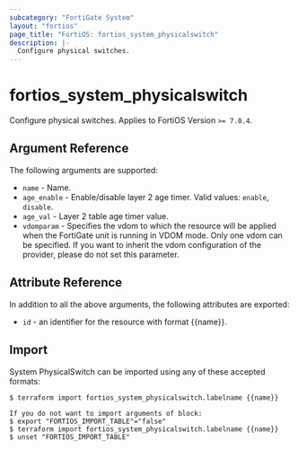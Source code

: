 ```yaml
---
subcategory: "FortiGate System"
layout: "fortios"
page_title: "FortiOS: fortios_system_physicalswitch"
description: |-
  Configure physical switches.
---
```


# fortios_system_physicalswitch
Configure physical switches. Applies to FortiOS Version `>= 7.0.4`.

## Argument Reference

The following arguments are supported:

* `name` - Name.
* `age_enable` - Enable/disable layer 2 age timer. Valid values: `enable`, `disable`.
* `age_val` - Layer 2 table age timer value.
* `vdomparam` - Specifies the vdom to which the resource will be applied when the FortiGate unit is running in VDOM mode. Only one vdom can be specified. If you want to inherit the vdom configuration of the provider, please do not set this parameter.


## Attribute Reference

In addition to all the above arguments, the following attributes are exported:
* `id` - an identifier for the resource with format {{name}}.

## Import

System PhysicalSwitch can be imported using any of these accepted formats:
```
$ terraform import fortios_system_physicalswitch.labelname {{name}}

If you do not want to import arguments of block:
$ export "FORTIOS_IMPORT_TABLE"="false"
$ terraform import fortios_system_physicalswitch.labelname {{name}}
$ unset "FORTIOS_IMPORT_TABLE"
```
